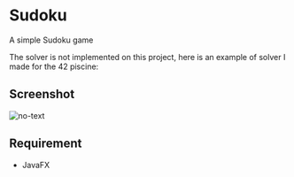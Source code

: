 # Sudoku
A simple Sudoku game<br>

The solver is not implemented on this project, here is an example of solver I made for the 42 piscine:


## Screenshot

![no-text](https://github.com/AnthonyLedru/sudokuFX/blob/master/sudoku.png)

## Requirement
- JavaFX
